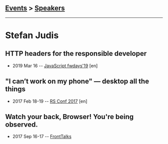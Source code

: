 ## [Events](../README.md) > [Speakers](../speakers.md)
---

# Stefan Judis

## HTTP headers for the responsible developer
- 2019 Mar 16 -- [JavaScript fwdays&#39;19](https://fwdays.com/en/event/js-fwdays-2019/review/http-headers-for-the-responsible-developer) [en]   
## &quot;I can’t work on my phone&quot; — desktop all the things
- 2017 Feb 18-19 -- [RS Conf 2017](https://www.youtube.com/watch?v=eQ9mSH4je0U) [en]   
## Watch your back, Browser! You&#39;re being observed.
- 2017 Sep 16-17 -- [FrontTalks](https://events.yandex.ru/lib/talks/4880/)    
